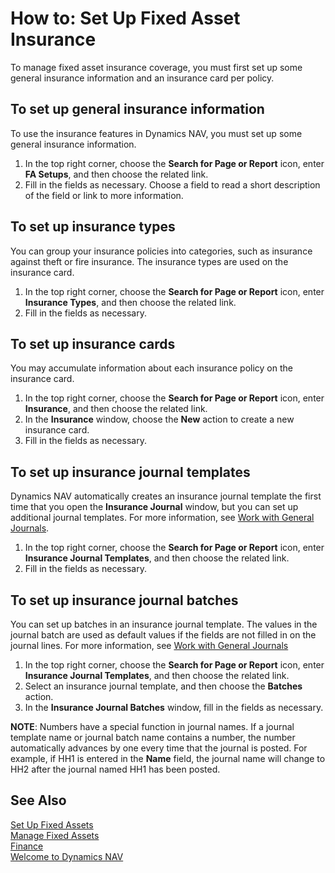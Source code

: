 <properties
                pageTitle="How to: Set Up Fixed Asset Insurance| Financials"
                description="Describes how to set the system up for insurance of fixed assets."
                services="project-madeira"
                documentationCenter=""
                authors="SorenGP"
/>
<tags
    ms.service="project-madeira"
    ms.topic="article"
    ms.devlang="na"
    ms.tgt_pltfrm="na"
    ms.workload="na"
    ms.date="09/29/2016"
    ms.author="SorenGP" />

# How to: Set Up Fixed Asset Insurance
To manage fixed asset insurance coverage, you must first set up some general insurance information and an insurance card per policy.

## To set up general insurance information  
To use the insurance features in Dynamics NAV, you must set up some general insurance information.  

1. In the top right corner, choose the **Search for Page or Report** icon, enter **FA Setups**, and then choose the related link.  
2. Fill in the fields as necessary. Choose a field to read a short description of the field or link to more information.  

## To set up insurance types  
You can group your insurance policies into categories, such as insurance against theft or fire insurance. The insurance types are used on the insurance card.

1. In the top right corner, choose the **Search for Page or Report** icon, enter **Insurance Types**, and then choose the related link.  
2. Fill in the fields as necessary.

## To set up insurance cards  
You may accumulate information about each insurance policy on the insurance card.  

1. In the top right corner, choose the **Search for Page or Report** icon, enter **Insurance**, and then choose the related link.  
2. In the **Insurance** window, choose the **New** action to create a  new insurance card.  
3. Fill in the fields as necessary.

## To set up insurance journal templates  
Dynamics NAV automatically creates an insurance journal template the first time that you open the **Insurance Journal** window, but you can set up additional journal templates. For more information, see [Work with General Journals](ui-work-general-journals.md).  

1. In the top right corner, choose the **Search for Page or Report** icon, enter **Insurance Journal Templates**, and then choose the related link.  
2. Fill in the fields as necessary.

## To set up insurance journal batches  
You can set up batches in an insurance journal template. The values in the journal batch are used as default values if the fields are not filled in on the journal lines. For more information, see [Work with General Journals](ui-work-general-journals.md)  

1. In the top right corner, choose the **Search for Page or Report** icon, enter **Insurance Journal Templates**, and then choose the related link.  
2. Select an insurance journal template, and then choose the **Batches** action.
3. In the **Insurance Journal Batches** window, fill in the fields as necessary.

**NOTE**: Numbers have a special function in journal names. If a journal template name or journal batch name contains a number, the number automatically advances by one every time that the journal is posted. For example, if HH1 is entered in the **Name** field, the journal name will change to HH2 after the journal named HH1 has been posted.

## See Also
[Set Up Fixed Assets](fa-setup.md)  
[Manage Fixed Assets](fa-manage.md)  
[Finance](finance.md)  
[Welcome to Dynamics NAV](madeira-get-started.md)
